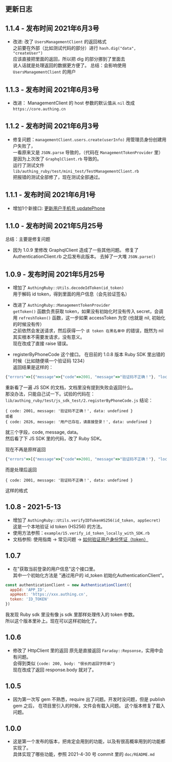 ## 更新日志

## 1.1.4 - 发布时间 2021年6月3号
* 改进: 改了 `UsersManagementClient` 的返回格式   
之前要在外部（比如测试代码的部分）进行 `hash.dig("data", "createUser")`   
应该直接把里面的返回，所以把 dig 的部分挪到了里面去   
说人话就是处理返回的数据更方便了。
总结：会影响使用 `UsersManagementClient` 的用户  

## 1.1.3 - 发布时间 2021年6月3号
* 改进： ManagementClient 的 host 参数的默认值从 `nil` 改成 `https://core.authing.cn`

## 1.1.2 - 发布时间 2021年6月3号
* 修复问题：`managementClient.users.create(userInfo)` 用管理员身份创建用户失败了，     
一看原来又是 `JSON.parse` 导致的，（代码在 `ManagementTokenProvider` 里）     
是因为上次改了 `GraphqlClient.rb` 导致的。   
运行了测试文件 `lib/authing_ruby/test/mini_test/TestManagementClient.rb`   
把报错的测试全部修了，现在测试全部通过。

## 1.1.1 - 发布时间 2021年6月1号
* 增加1个新接口: [更新用户手机号 updatePhone](https://docs.authing.cn/v2/reference/sdk-for-node/authentication/AuthenticationClient.html#%E6%9B%B4%E6%96%B0%E7%94%A8%E6%88%B7%E6%89%8B%E6%9C%BA%E5%8F%B7)

## 1.1.0 - 发布时间 2021年5月25号
总结：主要是修复问题  

* 因为 1.0.9 里修改 GraphqlClient 造成了一些其他问题。
修复了 AuthenticationClient.rb 之后发布此版本。
去掉了一大堆 `JSON.parse()`  


## 1.0.9 - 发布时间 2021年5月25号
* 增加了 `AuthingRuby::Utils.decodeIdToken(id_token)`     
用于解码 id token，得到里面的用户信息（会先验证签名）  

* 改进了 `AuthingRuby::ManagementTokenProvider`  
`getToken()` 函数负责获取 token，如果没有初始化时没有传入 secret，会调用 `refreshToken()` 函数，这一步如果 accessToken 为空 (也就是 nil, 初始化的时候没有传）     
之前依然会发送请求，然后获得一个 `该 token 在黑名单中` 的错误，既然为 nil 其实根本不需要发请求，没有意义。  
现在改成了直接 raise 错误。   

* registerByPhoneCode 这个接口。
在目前的 1.0.8 版本 Ruby SDK 里出错的时候（比如随便填一个验证码 1234）  
返回结果是这样的：   
```js
{"errors"=>[{"message"=>{"code"=>2001, "message"=>"验证码不正确！"}, "locations"=>[{"line"=>2, "column"=>3}], "path"=>["registerByPhoneCode"], "extensions"=>{"code"=>"INTERNAL_SERVER_ERROR"}}], "data"=>{"registerByPhoneCode"=>nil}}
```
重新看了一遍 JS SDK 的文档，文档里没有提到失败会返回什么。   
那没办法，只能自己试一下。试验的代码在：    
`lib/authing_ruby/test/js_sdk_test/2.registerByPhoneCode.js`
结论：  
```
{ code: 2001, message: '验证码不正确！', data: undefined }
或者
{ code: 2026, message: '用户已存在，请直接登录！', data: undefined }
```
就三个字段，code, message, data。  
然后看了下 JS SDK 里的代码，改了 Ruby SDK。 

现在不再是原样返回
```js
{"errors"=>[{"message"=>{"code"=>2001, "message"=>"验证码不正确！"}, "locations"=>[{"line"=>2, "column"=>3}], "path"=>["registerByPhoneCode"], "extensions"=>{"code"=>"INTERNAL_SERVER_ERROR"}}], "data"=>{"registerByPhoneCode"=>nil}}
```
而是处理后返回
```
{ code: 2001, message: '验证码不正确！', data: undefined }
```
这样的格式  
## 1.0.8 - 2021-5-13
* 增加了 `AuthingRuby::Utils.verifyIDTokenHS256(id_token, appSecret)`   
这是一个本地验证 id token (HS256) 的方法。   
* 使用方法参照：`example/15.verify_id_token_locally_with_SDK.rb`
* 文档参照: 使用指南 -> 常见问题 -> [如何验证用户身份凭证（token）](https://docs.authing.cn/v2/guides/faqs/how-to-validate-user-token.html#%E4%BD%BF%E7%94%A8%E5%BA%94%E7%94%A8%E5%AF%86%E9%92%A5%E9%AA%8C%E8%AF%81-hs256-%E7%AE%97%E6%B3%95%E7%AD%BE%E5%90%8D%E7%9A%84-token)

## 1.0.7
* 在"获取当前登录的用户信息"这个接口里。  
其中一个初始化方法是 "通过用户的 id_token 初始化AuthenticationClient"。  
```js
const authenticationClient = new AuthenticationClient({
  appId: 'APP_ID',
  appHost: 'https://xxx.authing.cn',
  token: 'ID_TOKEN'
})
```
我发现 Ruby sdk 里没有像 js sdk 里那样处理传入的 token 参数。   
所以这个版本里补上。现在可以这样初始化了。   

## 1.0.6
* 修改了 HttpClient 里的返回
原先是直接返回 `Faraday::Repsonse`，实用中会有问题。  
会得到类似 `{code: 200, body: "很长的返回字符串"}`    
现在改成了返回 response.body 就对了。  

## 1.0.5
* 因为第一次写 gem 不熟悉，require 出了问题。开发时没问题，但是 publish gem 之后，
在项目里引入的时候，文件会有载入问题。
这个版本修复了载入问题。

## 1.0.0
* 这是第一个发布的版本，把肯定会用到的功能，以及有很高概率用到的功能都实现了。     
具体实现了哪些功能，参照 2021-4-30 号 commit 里的 `doc/README.md`      
